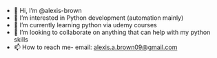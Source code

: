 - 👋 Hi, I’m @alexis-brown
- 👀 I’m interested in Python development (automation mainly)
- 🌱 I’m currently learning python via udemy courses
- 💞️ I’m looking to collaborate on anything that can help with my python skills
- 📫 How to reach me- email: alexis.a.brown09@gmail.com

<!---
alexis-brown/alexis-brown is a ✨ special ✨ repository because its `README.md` (this file) appears on your GitHub profile.
You can click the Preview link to take a look at your changes.
--->
